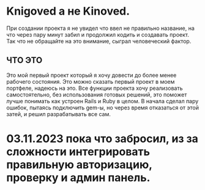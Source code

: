 # Knigoved а не Kinoved.
При создании проекта я не увидел что ввел не правильно название, на что через пару минут забил и продолжил кодить и создавать проект. Так что не обращайте на это внимание, сыграл человеческий фактор.

## ЧТО ЭТО
Это мой первый проект который я хочу довести до более менее рабочего состояния. Это можно сказать первый проект в моем портфеле, надеюсь на это. Все функции проекта хочу реализовать самостоятельно, без использования готовых решений, это поможет лучше понимать как устроен Rails и Ruby в целом. В начала сделал пару ошибок, пытаясь подключить gem-ы, но через время отказаться от этой затей, и решил разрабатывать все сам.
# 03.11.2023 пока что забросил, из за сложности интегрировать правильную авторизацию, проверку и админ панель.
